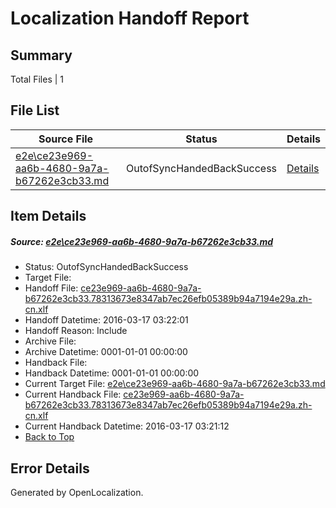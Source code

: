 # <a name='report-top'></a> Localization Handoff Report

## Summary
 Total Files | 1

## File List
 Source File | Status | Details 
 ----------- | ------ | ------- 
 [e2e\ce23e969-aa6b-4680-9a7a-b67262e3cb33.md](https://github.com/OpenLocalizationTest/oltest/blob/c62e3595fb8d81fd68389883031f5a74e8ec012f/e2e/ce23e969-aa6b-4680-9a7a-b67262e3cb33.md) | OutofSyncHandedBackSuccess | [Details](#944d5cf5ddb773618d000f6f3505f02a30be14681)

## Item Details
##### <a name='944d5cf5ddb773618d000f6f3505f02a30be14681'></a> Source: [e2e\ce23e969-aa6b-4680-9a7a-b67262e3cb33.md](https://github.com/OpenLocalizationTest/oltest/blob/c62e3595fb8d81fd68389883031f5a74e8ec012f/e2e/ce23e969-aa6b-4680-9a7a-b67262e3cb33.md)
* Status: OutofSyncHandedBackSuccess
* Target File: 
* Handoff File: [ce23e969-aa6b-4680-9a7a-b67262e3cb33.78313673e8347ab7ec26efb05389b94a7194e29a.zh-cn.xlf](https://github.com/OpenLocalizationTestOrg/olhandoff/blob/f7b02a5ccf56d4dcdd3149c822514e84171b61c0/ol-handoff/OpenLocalizationTestOrg/oltest.zh-cn/xinjiang/ht/ce23e969-aa6b-4680-9a7a-b67262e3cb33.78313673e8347ab7ec26efb05389b94a7194e29a.zh-cn.xlf)
* Handoff Datetime: 2016-03-17 03:22:01
* Handoff Reason: Include
* Archive File: 
* Archive Datetime: 0001-01-01 00:00:00
* Handback File: 
* Handback Datetime: 0001-01-01 00:00:00
* Current Target File: [e2e\ce23e969-aa6b-4680-9a7a-b67262e3cb33.md](https://github.com/OpenLocalizationTestOrg/oltest.zh-cn/blob/f232b89360c55289996fc2293c764f73a9e89f1d/e2e/ce23e969-aa6b-4680-9a7a-b67262e3cb33.md)
* Current Handback File: [ce23e969-aa6b-4680-9a7a-b67262e3cb33.78313673e8347ab7ec26efb05389b94a7194e29a.zh-cn.xlf](https://github.com/OpenLocalizationTestOrg/olhandback/blob/ba29dbb6f7d5e9fbc8fb16f6d2fb1846fef04f53/ol-handback/OpenLocalizationTestOrg/oltest.zh-cn/xinjiang/ht/ce23e969-aa6b-4680-9a7a-b67262e3cb33.78313673e8347ab7ec26efb05389b94a7194e29a.zh-cn.xlf)
* Current Handback Datetime: 2016-03-17 03:21:12
* [Back to Top](#report-top)


## Error Details

Generated by OpenLocalization.
